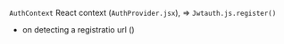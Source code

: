 

`AuthContext` React context (`AuthProvider.jsx`), => `Jwtauth.js.register()`
- on detecting a registratio  url ()
